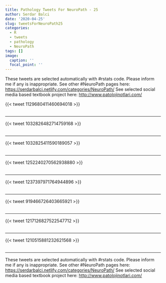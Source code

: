 ```yaml
---
title: Pathology Tweets For NeuroPath - 25
author: Serdar Balci
date: '2020-04-25'
slug: tweetsForNeuroPath25
categories:
  - R
  - tweets
  - pathology
  - NeuroPath
tags: []
image:
  caption: ''
  focal_point: ''
---
```



These tweets are selected automatically with #rstats code. Please inform me if any is inappropriate.
See other #NeuroPath pages here: https://serdarbalci.netlify.com/categories/NeuroPath/ 
See selected social media based textbook project here: http://www.patolojinotlari.com/

{{< tweet 1129680411460694018 >}}
<br>
<br>
<hr>
{{< tweet 1032826482714759168 >}}
<br>
<br>
<hr>
{{< tweet 1032825411590189057 >}}
<br>
<br>
<hr>
{{< tweet 1252240270562938880 >}}
<br>
<br>
<hr>
{{< tweet 1237397971764944896 >}}
<br>
<br>
<hr>
{{< tweet 919466726403665921 >}}
<br>
<br>
<hr>
{{< tweet 1217126827522547712 >}}
<br>
<br>
<hr>
{{< tweet 1210515881232621568 >}}
<br>
<br>
<hr>


These tweets are selected automatically with #rstats code. Please inform me if any is inappropriate.
See other #NeuroPath pages here: https://serdarbalci.netlify.com/categories/NeuroPath/ 
See selected social media based textbook project here: http://www.patolojinotlari.com/
